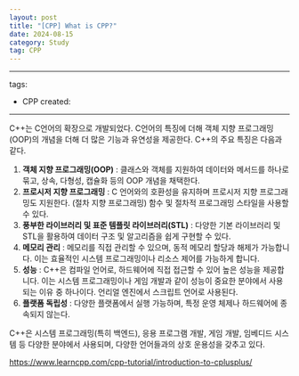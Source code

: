 ```yaml
---
layout: post
title: "[CPP] What is CPP?"
date: 2024-08-15
category: Study
tag: CPP
---
```

---
tags:
  - CPP
created:
---
C++는 C언어의 확장으로 개발되었다. C언어의 특징에 더해 객체 지향 프로그래밍(OOP)의 개념을 더해 더 많은 기능과 유연성을 제공한다. C++의 주요 특징은 다음과 같다.

1. **객체 지향 프로그래밍(OOP)** : 클래스와 객체를 지원하여 데이터와 메서드를 하나로 묶고, 상속, 다형성, 캡슐화 등의 OOP 개념을 채택한다.
2. **프로시저 지향 프로그래밍** : C 언어와의 호환성을 유지하며 프로시저 지향 프로그래밍도 지원한다. (절차 지향 프로그래밍) 함수 및 절차적 프로그래밍 스타일을 사용할 수 있다.
3. **풍부한 라이브러리 및 표준 템플릿 라이브러리(STL)** : 다양한 기본 라이브러리 및 STL을 활용하여 데이터 구조 및 알고리즘을 쉽게 구현할 수 있다.
4. **메모리 관리** : 메모리를 직접 관리할 수 있으며, 동적 메모리 할당과 해제가 가능합니다. 이는 효율적인 시스템 프로그래밍이나 리소스 제어를 가능하게 합니다.
5. **성능** : C++은 컴파일 언어로, 하드웨어에 직접 접근할 수 있어 높은 성능을 제공합니다. 이는 시스템 프로그래밍이나 게임 개발과 같이 성능이 중요한 분야에서 사용되는 이유 중 하나이다. 언리얼 엔진에서 스크립트 언어로 사용된다.
6. **플랫폼 독립성** : 다양한 플랫폼에서 실행 가능하며, 특정 운영 체제나 하드웨어에 종속되지 않는다.

C++은 시스템 프로그래밍(특히 백엔드), 응용 프로그램 개발, 게임 개발, 임베디드 시스템 등 다양한 분야에서 사용되며, 다양한 언어들과의 상호 운용성을 갖추고 있다.

https://www.learncpp.com/cpp-tutorial/introduction-to-cplusplus/
